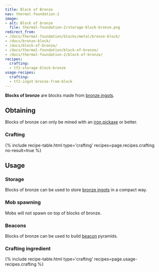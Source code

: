 ```yaml
---
title: Block of Bronze
nav: thermal-foundation-2
image:
- alt: Block of bronze
  file: thermal-foundation-2/storage-block-bronze.png
redirect_from:
- /docs/thermal-foundation/blocks/metal/bronze-block/
- /docs/bronze-block/
- /docs/block-of-bronze/
- /docs/thermal-foundation/block-of-bronze/
- /docs/thermal-foundation-2/block-of-bronze/
recipes:
  crafting:
  - tf2-storage-block-bronze
usage-recipes:
  crafting:
  - tf2-ingot-bronze-from-block
---
```


**Blocks of bronze** are blocks made from [bronze ingots](/docs/1.12/thermal-foundation-2/bronze-ingot/).


Obtaining
---------

Blocks of bronze can only be mined with an [iron
pickaxe](https://minecraft.gamepedia.com/Pickaxe) or better.

### Crafting
{% include recipe-table.html type='crafting' recipes=page.recipes.crafting no-result=true %}


Usage
-----

### Storage
Blocks of bronze can be used to store [bronze ingots](/docs/1.12/thermal-foundation-2/bronze-ingot/) in a
compact way.

### Mob spawning
Mobs will not spawn on top of blocks of bronze.

### Beacons
Blocks of bronze can be used to build
[beacon](https://minecraft.gamepedia.com/Beacon) pyramids.

### Crafting ingredient
{% include recipe-table.html type='crafting' recipes=page.usage-recipes.crafting %}

